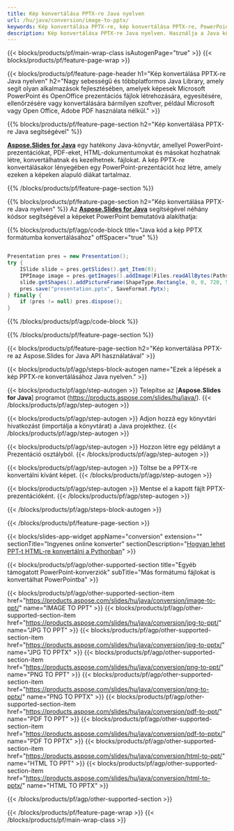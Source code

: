 ```yaml
---
title: Kép konvertálása PPTX-re Java nyelven
url: /hu/java/conversion/image-to-pptx/
keywords: Kép konvertálása PPTX-re, kép konvertálása PPTX-re, PowerPoint, kép, PPTX, Java API, Java Library
description: Kép konvertálása PPTX-re Java nyelven. Használja a Java könyvtár API-t a kép konvertálásához PowerPoint formátumba
---
```


{{< blocks/products/pf/main-wrap-class isAutogenPage="true" >}}
{{< blocks/products/pf/feature-page-wrap >}}

{{< blocks/products/pf/feature-page-header h1="Kép konvertálása PPTX-re Java nyelven" h2="Nagy sebességű és többplatformos Java Library, amely segít olyan alkalmazások fejlesztésében, amelyek képesek Microsoft PowerPoint és OpenOffice prezentációs fájlok létrehozására, egyesítésére, ellenőrzésére vagy konvertálására bármilyen szoftver, például Microsoft vagy Open Office, Adobe PDF használata nélkül." >}}

{{% blocks/products/pf/feature-page-section h2="Kép konvertálása PPTX-re Java segítségével" %}}

[**Aspose.Slides for Java**](https://products.aspose.com/slides/hu/java/) egy hatékony Java-könyvtár, amellyel PowerPoint-prezentációkat, PDF-eket, HTML-dokumentumokat és másokat hozhatnak létre, konvertálhatnak és kezelhetnek. fájlokat. A kép PPTX-re konvertálásakor lényegében egy PowerPoint-prezentációt hoz létre, amely ezeken a képeken alapuló diákat tartalmaz.

{{% /blocks/products/pf/feature-page-section %}}

{{% blocks/products/pf/feature-page-section  h2="Kép konvertálása PPTX-re Java nyelven" %}}
Az [**Aspose.Slides for Java**](https://products.aspose.com/slides/hu/java/) segítségével néhány kódsor segítségével a képeket PowerPoint bemutatóvá alakíthatja:

{{% blocks/products/pf/agp/code-block title="Java kód a kép PPTX formátumba konvertálásához" offSpacer="true" %}}

```java

Presentation pres = new Presentation();
try {
    ISlide slide = pres.getSlides().get_Item(0);
	IPPImage image = pres.getImages().addImage(Files.readAllBytes(Paths.get("image.jpg")));
	slide.getShapes().addPictureFrame(ShapeType.Rectangle, 0, 0, 720, 540, image);
    pres.save("presentation.pptx", SaveFormat.Pptx);
} finally {
    if (pres != null) pres.dispose();
}
```


{{% /blocks/products/pf/agp/code-block %}}

{{% /blocks/products/pf/feature-page-section %}}

{{< blocks/products/pf/feature-page-section  h2="Kép konvertálása PPTX-re az Aspose.Slides for Java API használatával" >}}

{{< blocks/products/pf/agp/steps-block-autogen name="Ezek a lépések a kép PPTX-re konvertálásához Java nyelven." >}}

{{< blocks/products/pf/agp/step-autogen >}}
Telepítse az [**Aspose.Slides for Java**] programot (https://products.aspose.com/slides/hu/java/).
{{< /blocks/products/pf/agp/step-autogen >}}

{{< blocks/products/pf/agp/step-autogen >}}
Adjon hozzá egy könyvtári hivatkozást (importálja a könyvtárat) a Java projekthez.
{{< /blocks/products/pf/agp/step-autogen >}}

{{< blocks/products/pf/agp/step-autogen >}}
Hozzon létre egy példányt a Prezentáció osztályból.
{{< /blocks/products/pf/agp/step-autogen >}}

{{< blocks/products/pf/agp/step-autogen >}}
Töltse be a PPTX-re konvertálni kívánt képet.
{{< /blocks/products/pf/agp/step-autogen >}}

{{< blocks/products/pf/agp/step-autogen >}}
Mentse el a kapott fájlt PPTX-prezentációként.
{{< /blocks/products/pf/agp/step-autogen >}}

{{< /blocks/products/pf/agp/steps-block-autogen >}}

{{< /blocks/products/pf/feature-page-section >}}

{{< blocks/slides-app-widget  appName="conversion" extension="" sectionTitle="Ingyenes online konverter" sectionDescription="[Hogyan lehet PPT-t HTML-re konvertálni a Pythonban](https://products.aspose.com/slides/hu/python-net/conversion/ppt-to-html/)" >}}

{{< blocks/products/pf/agp/other-supported-section title="Egyéb támogatott PowerPoint-konverziók" subTitle="Más formátumú fájlokat is konvertálhat PowerPointba" >}}

{{< blocks/products/pf/agp/other-supported-section-item href="https://products.aspose.com/slides/hu/java/conversion/image-to-ppt/" name="IMAGE TO PPT" >}}
{{< blocks/products/pf/agp/other-supported-section-item href="https://products.aspose.com/slides/hu/java/conversion/jpg-to-ppt/" name="JPG TO PPT" >}}
{{< blocks/products/pf/agp/other-supported-section-item href="https://products.aspose.com/slides/hu/java/conversion/jpg-to-pptx/" name="JPG TO PPTX" >}}
{{< blocks/products/pf/agp/other-supported-section-item href="https://products.aspose.com/slides/hu/java/conversion/png-to-ppt/" name="PNG TO PPT" >}}
{{< blocks/products/pf/agp/other-supported-section-item href="https://products.aspose.com/slides/hu/java/conversion/png-to-pptx/" name="PNG TO PPTX" >}}
{{< blocks/products/pf/agp/other-supported-section-item href="https://products.aspose.com/slides/hu/java/conversion/pdf-to-ppt/" name="PDF TO PPT" >}}
{{< blocks/products/pf/agp/other-supported-section-item href="https://products.aspose.com/slides/hu/java/conversion/pdf-to-pptx/" name="PDF TO PPTX" >}}
{{< blocks/products/pf/agp/other-supported-section-item href="https://products.aspose.com/slides/hu/java/conversion/html-to-ppt/" name="HTML TO PPT" >}}
{{< blocks/products/pf/agp/other-supported-section-item href="https://products.aspose.com/slides/hu/java/conversion/html-to-pptx/" name="HTML TO PPTX" >}}


{{< /blocks/products/pf/agp/other-supported-section >}}

{{< /blocks/products/pf/feature-page-wrap >}}
{{< /blocks/products/pf/main-wrap-class >}}